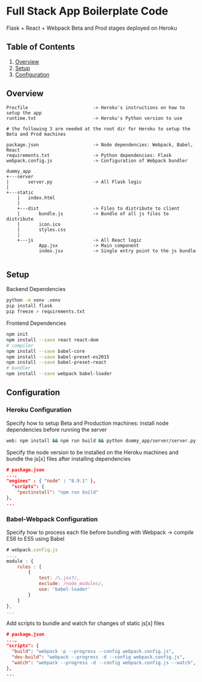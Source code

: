 # Full Stack App Boilerplate Code
Flask + React + Webpack Beta and Prod stages deployed on Heroku

## Table of Contents
1. [Overview](#overview)
2. [Setup](#setup)
3. [Configuration](#configuration)

## Overview
```
Procfile                        -> Heroku's instructions on how to setup the app
runtime.txt                     -> Heroku's Python version to use 

# the following 3 are needed at the root dir for Heroku to setup the Beta and Prod machines

package.json                    -> Node dependencies: Webpack, Babel, React
requirements.txt                -> Python dependencies: Flask
webpack.config.js               -> Configuration of Webpack bundler

dummy_app
+---server                      
|       server.py               -> All Flask logic
|        
+---static              
    |   index.html 
    |   
    +---dist                    -> Files to distribute to client
    |       bundle.js           -> Bundle of all js files to distribute
    |       icon.ico
    |       styles.css
    |       
    +---js                      -> All React logic
            App.jsx             -> Main component
            index.jsx           -> Single entry point to the js bundle
  
```

## Setup

Backend Dependencies
```bash
python -m venv .venv
pip install flask
pip freeze > requirements.txt
```

Frontend Dependencies
```bash
npm init
npm install --save react react-dom
# compiler
npm install --save babel-core
npm install --save babel-preset-es2015
npm install --save babel-preset-react
# bundler 
npm install --save webpack babel-loader

```


## Configuration

### Heroku Configuration
Specify how to setup Beta and Production machines: install node dependencies before running the server
```bash
web: npm install && npm run build && python dummy_app/server/server.py
```

Specify the node version to be installed on the Heroku machines and bundle the js[x] files after installing dependencies
```json
# package.json
...,
"engines" : { "node" : "8.9.1" }, 
  "scripts": {
    "postinstall": "npm run build"
},
...
```

### Babel-Webpack Configuration
Specify how to process each file before bundling with Webpack -> compile ES6 to ES5 using Babel
```javascript
# webpack.config.js
...,
module : {
    rules : [
        {
            test: /\.jsx?/,
            exclude: /node_modules/,
            use: 'babel-loader'
        }
    ]
},
...
```

Add scripts to bundle and watch for changes of static js[x] files
```json
# package.json
...,
"scripts": {
  "build": "webpack -p --progress --config webpack.config.js",
  "dev-build": "webpack --progress -d --config webpack.config.js",
  "watch": "webpack --progress -d --config webpack.config.js --watch",
},
...
```